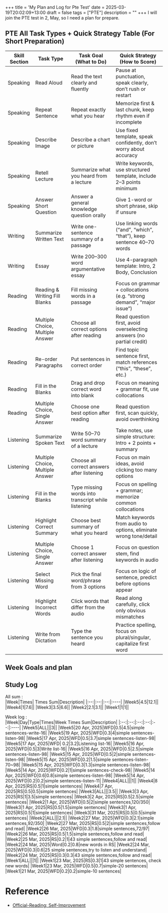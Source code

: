 +++
title = 'My Plan and Log for Pte Test'
date = 2025-03-19T20:02:09+13:00
draft = false
tags = ["PTE"]
description = ""
+++
I will join the PTE test in 2, May, so I need a plan for prepare.

## PTE All Task Types + Quick Strategy Table (For Short Preparation)

| Skill Section | Task Type                            | Task Goal (What to Do)                               | Quick Strategy (How to Score)                                                                 |
|---------------|--------------------------------------|------------------------------------------------------|-----------------------------------------------------------------------------------------------|
| Speaking      | Read Aloud                           | Read the text clearly and fluently                   | Pause at punctuation, speak clearly, don’t rush or restart                                    |
| Speaking      | Repeat Sentence                      | Repeat exactly what you hear                         | Memorize first & last chunk, keep rhythm even if incomplete                                   |
| Speaking      | Describe Image                       | Describe a chart or picture                          | Use fixed template, speak confidently, don’t worry about accuracy                             |
| Speaking      | Retell Lecture                       | Summarize what you heard from a lecture              | Write keywords, use structured template, include 2–3 points minimum                           |
| Speaking      | Answer Short Question                | Answer a general knowledge question orally           | Give 1-word or short phrase, skip if unsure                                                   |
| Writing       | Summarize Written Text               | Write one-sentence summary of a passage              | Use linking words (“and”, “which”, “that”), keep sentence 40–70 words                        |
| Writing       | Essay                                | Write 200–300 word argumentative essay               | Use 4-paragraph template: Intro, 2 Body, Conclusion                                            |
| Reading       | Reading & Writing Fill Blanks        | Fill missing words in a passage                      | Focus on grammar + collocations (e.g. “strong demand”, “major issue”)                         |
| Reading       | Multiple Choice, Multiple Answer     | Choose all correct options after reading             | Read question first, avoid overselecting answers (no partial credit)                         |
| Reading       | Re-order Paragraphs                  | Put sentences in correct order                       | Find topic sentence first, match references (“this”, “these”, etc.)                          |
| Reading       | Fill in the Blanks                   | Drag and drop correct word into blank                | Focus on meaning + grammar fit, use collocations                                              |
| Reading       | Multiple Choice, Single Answer       | Choose one best option after reading                 | Read question first, scan quickly, avoid overthinking                                         |
| Listening     | Summarize Spoken Text                | Write 50–70 word summary of a lecture                | Take notes, use simple structure: Intro + 2 points + summary                                 |
| Listening     | Multiple Choice, Multiple Answer     | Choose all correct answers after listening           | Focus on main ideas, avoid clicking too many options                                          |
| Listening     | Fill in the Blanks                   | Type missing words into transcript while listening   | Focus on spelling + grammar; memorize common collocations                                     |
| Listening     | Highlight Correct Summary            | Choose best summary of what you heard                | Match keywords from audio to options, eliminate wrong tone/detail                            |
| Listening     | Multiple Choice, Single Answer       | Choose 1 correct answer after listening              | Focus on question stem, find keywords in audio                                                |
| Listening     | Select Missing Word                  | Pick the final word/phrase from 3 options            | Focus on logic of sentence, predict before options appear                                     |
| Listening     | Highlight Incorrect Words            | Click words that differ from the audio               | Read along carefully, click only obvious mismatches                                           |
| Listening     | Write from Dictation                 | Type the sentence you heard                          | Practice spelling, focus on plural/singular, capitalize first word                            |



## Week Goals and plan

## Study Log
All sum :  
|Week|Times| Times Sum|Description|
|:--:|:--:|:--:|:----|
|Week5|4.5|12.1||
|Week4|1|7.6||
|Week3|3.5|6.6||
|Week2|2.1|3.1||
|Week1|1|1||

 Week log :   
|Week|Day|Type|Times|Week Times Sum|Description|
|:--:|:--:|:--:|:--:|:--:|:----|
|Week5|ALL|||3||
|Week5|20 Apr, 2025|WFD|0.5|4.5|simple sentences-write-16|
|Week5|19 Apr, 2025|WFD|0.3|4|simple sentences-listen-98|
|Week5|17 Apr, 2025|WFD|0.5|3.7|simple sentences-listen-98|
|Week5|17 Apr, 2025|WFD| 0.2|3.2|Listening list-16|
|Week5|16 Apr, 2025|WFD|0.5|3|Write list-16|
|Week5|16 Apr, 2025|WFD|0.5|2.5|simple sentences-listen-98|
|Week5|15 Apr, 2025|WFD|0.5|2|simple sentences-listen-98|
|Week5|15 Apr, 2025|WFD|0.2|1.5|simple sentences-listen-70~98|
|Week5|15 Apr, 2025|WFD|0.3|1.3|simple sentences-listen-98|
|Week5|14 Apr, 2025|WFD|0.2|1|simple sentences-check-98|
|Week5|14 Apr, 2025|WFD|0.6|0.8|simple sentences-listen-98|
|Week5|14 Apr, 2025|WFD|0.2|0.2|simple sentences-listen-11|
|Week4|ALL|||1||
|Week4|8 Apr, 2025|RS|0.5|1|simple sentences|
|Week4|7 Apr, 2025|RS|0.5|0.5|simple sentences|
|Week3|ALL|||3.5||
|Week3|3 Apr, 2025|RS|1|3.5|simple sentences|
|Week3|2 Apr, 2025|RS|0.5|2.5|simple sentences|
|Week2|1 Apr, 2025|WFD|0.5|2|simple sentences,120/350|
|Week3|1 Apr, 2025|RS|0.5|1.5|simple sentences|
|Week3|1 Apr, 2025|RS|0.5|1|simple sentences|
|Week3|31 Mar, 2025|RS|0.5|0.5|simple sentences|
|Week2|ALL|||2.1||
|Week2|27 Mar, 2025|WFD|0.3|2.1|simple sentences,92/350|
|Week2|27 Mar, 2025|RS|0.5|2|simple sentences,follow and read|
|Week2|26 Mar, 2025|WFD|0.3|1.8|simple sentences,72/97|
|Week2|26 Mar, 2025|RS|0.5|1.5|simple sentences,follow and read|
|Week2|25 Mar, 2025|RS|0.2|1|43 simple sentences,follow and read|
|Week2|24 Mar, 2025|Word|0.2|0.8|new words in RS|
|Week2|24 Mar, 2025|WFD|0.3|0.6|25 simple sentences,try to listen and understand|
|Week2|24 Mar, 2025|RS|0.3|0.3|43 simple sentences,follow and read|
|Week1|ALL|||1||
|Week1|23 Mar, 2025|RS|0.3|1|43 simple sentences, check new words|
|Week1|23 Mar, 2025|WFD|0.5|0.7|simple-20 sentences|
|Week1|21 Mar, 2025|WFD|0.2|0.2|simple-10 sentences|


# Reference
* [Official-Reading: Self-Improvement](https://www.pearsonpte.com/articles/reading-self-improvement)
